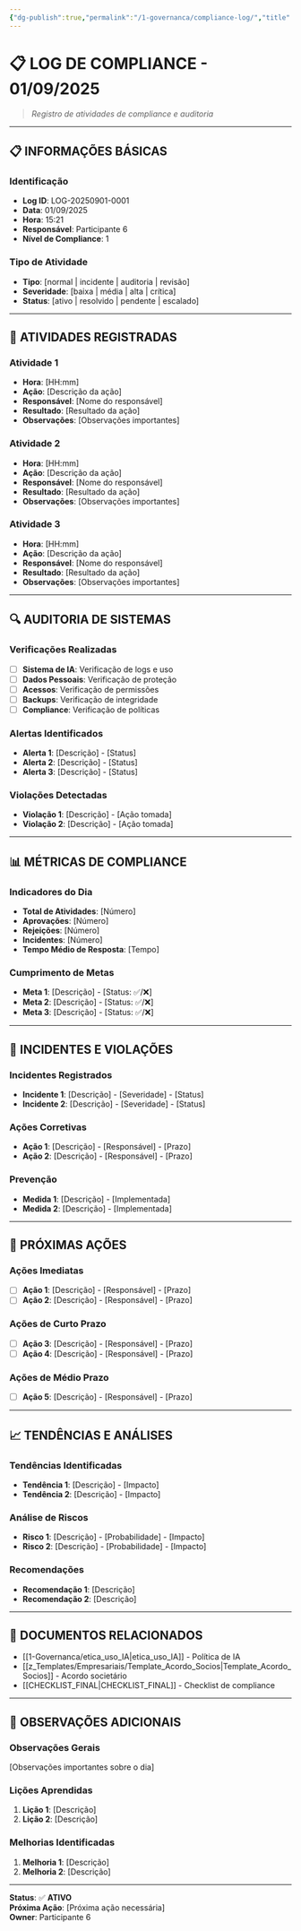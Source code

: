 ```yaml
---
{"dg-publish":true,"permalink":"/1-governanca/compliance-log/","title":"Log de Compliance","noteIcon":""}
---
```



# 📋 **LOG DE COMPLIANCE - 01/09/2025**

> *Registro de atividades de compliance e auditoria*

---

## 📋 **INFORMAÇÕES BÁSICAS**

### **Identificação**
- **Log ID**: LOG-20250901-0001
- **Data**: 01/09/2025
- **Hora**: 15:21
- **Responsável**: Participante 6
- **Nível de Compliance**: 1

### **Tipo de Atividade**
- **Tipo**: [normal | incidente | auditoria | revisão]
- **Severidade**: [baixa | média | alta | crítica]
- **Status**: [ativo | resolvido | pendente | escalado]

---

## 📝 **ATIVIDADES REGISTRADAS**

### **Atividade 1**
- **Hora**: [HH:mm]
- **Ação**: [Descrição da ação]
- **Responsável**: [Nome do responsável]
- **Resultado**: [Resultado da ação]
- **Observações**: [Observações importantes]

### **Atividade 2**
- **Hora**: [HH:mm]
- **Ação**: [Descrição da ação]
- **Responsável**: [Nome do responsável]
- **Resultado**: [Resultado da ação]
- **Observações**: [Observações importantes]

### **Atividade 3**
- **Hora**: [HH:mm]
- **Ação**: [Descrição da ação]
- **Responsável**: [Nome do responsável]
- **Resultado**: [Resultado da ação]
- **Observações**: [Observações importantes]

---

## 🔍 **AUDITORIA DE SISTEMAS**

### **Verificações Realizadas**
- [ ] **Sistema de IA**: Verificação de logs e uso
- [ ] **Dados Pessoais**: Verificação de proteção
- [ ] **Acessos**: Verificação de permissões
- [ ] **Backups**: Verificação de integridade
- [ ] **Compliance**: Verificação de políticas

### **Alertas Identificados**
- **Alerta 1**: [Descrição] - [Status]
- **Alerta 2**: [Descrição] - [Status]
- **Alerta 3**: [Descrição] - [Status]

### **Violações Detectadas**
- **Violação 1**: [Descrição] - [Ação tomada]
- **Violação 2**: [Descrição] - [Ação tomada]

---

## 📊 **MÉTRICAS DE COMPLIANCE**

### **Indicadores do Dia**
- **Total de Atividades**: [Número]
- **Aprovações**: [Número]
- **Rejeições**: [Número]
- **Incidentes**: [Número]
- **Tempo Médio de Resposta**: [Tempo]

### **Cumprimento de Metas**
- **Meta 1**: [Descrição] - [Status: ✅/❌]
- **Meta 2**: [Descrição] - [Status: ✅/❌]
- **Meta 3**: [Descrição] - [Status: ✅/❌]

---

## 🚨 **INCIDENTES E VIOLAÇÕES**

### **Incidentes Registrados**
- **Incidente 1**: [Descrição] - [Severidade] - [Status]
- **Incidente 2**: [Descrição] - [Severidade] - [Status]

### **Ações Corretivas**
- **Ação 1**: [Descrição] - [Responsável] - [Prazo]
- **Ação 2**: [Descrição] - [Responsável] - [Prazo]

### **Prevenção**
- **Medida 1**: [Descrição] - [Implementada]
- **Medida 2**: [Descrição] - [Implementada]

---

## 📅 **PRÓXIMAS AÇÕES**

### **Ações Imediatas**
- [ ] **Ação 1**: [Descrição] - [Responsável] - [Prazo]
- [ ] **Ação 2**: [Descrição] - [Responsável] - [Prazo]

### **Ações de Curto Prazo**
- [ ] **Ação 3**: [Descrição] - [Responsável] - [Prazo]
- [ ] **Ação 4**: [Descrição] - [Responsável] - [Prazo]

### **Ações de Médio Prazo**
- [ ] **Ação 5**: [Descrição] - [Responsável] - [Prazo]

---

## 📈 **TENDÊNCIAS E ANÁLISES**

### **Tendências Identificadas**
- **Tendência 1**: [Descrição] - [Impacto]
- **Tendência 2**: [Descrição] - [Impacto]

### **Análise de Riscos**
- **Risco 1**: [Descrição] - [Probabilidade] - [Impacto]
- **Risco 2**: [Descrição] - [Probabilidade] - [Impacto]

### **Recomendações**
- **Recomendação 1**: [Descrição]
- **Recomendação 2**: [Descrição]

---

## 🔗 **DOCUMENTOS RELACIONADOS**

- [[1-Governanca/etica_uso_IA\|etica_uso_IA]] - Política de IA
- [[z_Templates/Empresariais/Template_Acordo_Socios\|Template_Acordo_Socios]] - Acordo societário
- [[CHECKLIST_FINAL\|CHECKLIST_FINAL]] - Checklist de compliance

---

## 📝 **OBSERVAÇÕES ADICIONAIS**

### **Observações Gerais**
[Observações importantes sobre o dia]

### **Lições Aprendidas**
1. **Lição 1**: [Descrição]
2. **Lição 2**: [Descrição]

### **Melhorias Identificadas**
1. **Melhoria 1**: [Descrição]
2. **Melhoria 2**: [Descrição]

---

**Status**: ✅ **ATIVO**  
**Próxima Ação**: [Próxima ação necessária]  
**Owner**: Participante 6
